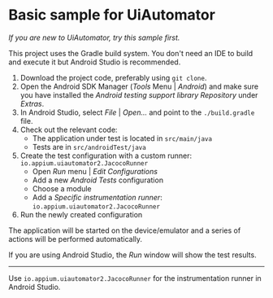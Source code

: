 # Basic sample for UiAutomator

*If you are new to UiAutomator, try this sample first.*

This project uses the Gradle build system. You don't need an IDE to build and execute it but Android Studio is recommended.

1. Download the project code, preferably using `git clone`.
1. Open the Android SDK Manager (*Tools* Menu | *Android*) and make sure you have installed the *Android testing support library Repository* under *Extras*.
1. In Android Studio, select *File* | *Open...* and point to the `./build.gradle` file.
1. Check out the relevant code:
    * The application under test is located in `src/main/java`
    * Tests are in `src/androidTest/java`
1. Create the test configuration with a custom runner: `io.appium.uiautomator2.JacocoRunner`
    * Open *Run* menu | *Edit Configurations*
    * Add a new *Android Tests* configuration
    * Choose a module
    * Add a *Specific instrumentation runner*: `io.appium.uiautomator2.JacocoRunner`
1. Run the newly created configuration

The application will be started on the device/emulator and a series of actions will be performed automatically.

If you are using Android Studio, the *Run* window will show the test results.

---

Use `io.appium.uiautomator2.JacocoRunner` for the instrumentation runner in Android Studio.
